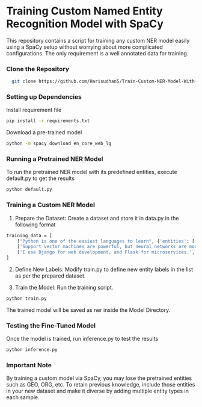 
# Training Custom Named Entity Recognition Model with SpaCy

This repository contains a script for training any custom NER model easily using a SpaCy setup without worrying about more complicated configurations. The only requirement is a well annotated data for training.


### Clone the Repository
```bash
  git clone https://github.com/Harisudhan5/Train-Custom-NER-Model-With-SpaCy.git
```

### Setting up Dependencies

Install requirement file

```bash
pip install -r requirements.txt
```
Download a pre-trained model 

```bash
python -m spacy download en_core_web_lg
```

### Running a Pretrained NER Model

To run the pretrained NER model with its predefined entities, execute default.py to get the results

```bash
python default.py
```

### Training a Custom NER Model

1. Prepare the Dataset: Create a dataset and store it in data.py in the following format

```bash
training_data = [
    ["Python is one of the easiest languages to learn", {'entities': [[0, 6, 'PROGRAMMING_LANGUAGE']]}],
    ['Support vector machines are powerful, but neural networks are more flexible.', {'entities': [[0, 22, 'ALGORITHM_MODEL'], [44, 59, 'ALGORITHM_MODEL']]}],
    ['I use Django for web development, and Flask for microservices.', {'entities': [[8, 14, 'FRAMEWORK_LIBRARY'], [41, 46, 'FRAMEWORK_LIBRARY']]}]
]
```

2. Define New Labels: Modify train.py to define new entity labels in the list as per the prepared dataset.

3. Train the Model: Run the training script.

```bash
python train.py
```

The trained model will be saved as ner inside the Model Directory.

### Testing the Fine-Tuned Model

Once the model is trained, run inference.py to test the results

```bash 
python inference.py
```

### Important Note

By training a custom model via SpaCy, you may lose the pretrained entities such as GEO, ORG, etc. To retain previous knowledge, include those entities in your new dataset and make it diverse by adding multiple entity types in each sample.